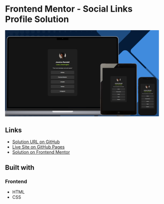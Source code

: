 # Frontend Mentor - Social Links Profile Solution

![Design preview for the Social links profile challenge](./design/preview.png)

## Links

- [Solution URL on GitHub](https://github.com/TetianaAleks/fm-solutions-hub/tree/main/03-social-links-profile)
- [Live Site on GitHub Pages](https://tetianaaleks.github.io/fm-solutions-hub/03-social-links-profile/)
- [Solution on Frontend Mentor](https://www.frontendmentor.io/solutions/responsive-social-links-card-with-semantic-html-rem-units-and-css-varia-Cwauw2jcPG) 

## Built with

### Frontend

- HTML
- CSS

